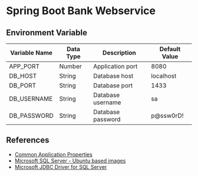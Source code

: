 # Spring Boot Bank Webservice

## Environment Variable
| Variable Name | Data Type | Description | Default Value |
| --- | --- | --- | --- |
| APP_PORT | Number | Application port | 8080 |
| DB_HOST | String | Database host | localhost |
| DB_PORT | String | Database port | 1433 |
| DB_USERNAME | String | Database username | sa |
| DB_PASSWORD | String | Database password | p@ssw0rD! |


## References
- [Common Application Properties](https://docs.spring.io/spring-boot/docs/current/reference/html/application-properties.html)
- [Microsoft SQL Server - Ubuntu based images](https://hub.docker.com/_/microsoft-mssql-server)
- [Microsoft JDBC Driver for SQL Server](https://learn.microsoft.com/en-us/sql/connect/jdbc/microsoft-jdbc-driver-for-sql-server?view=sql-server-ver16)
